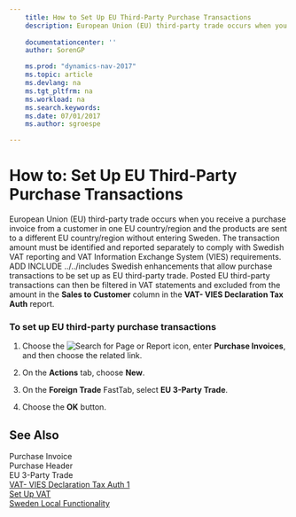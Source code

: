 ```yaml
---
    title: How to Set Up EU Third-Party Purchase Transactions 
    description: European Union (EU) third-party trade occurs when you receive a purchase invoice from a customer in one EU country/region and the products are sent to a different EU country/region without entering Sweden. The transaction amount must be identified and reported separately to comply with Swedish VAT reporting and VAT Information Exchange System (VIES) requirements. ADD INCLUDE<!--[!INCLUDE[nav_current_short](../../includes/nav_current_short_md.md)]--> ../../includes Swedish enhancements that allow purchase transactions to be set up as EU third-party trade. Posted EU third-party transactions can then be filtered in VAT statements and excluded from the amount in the **Sales to Customer** column in the **VAT- VIES Declaration Tax Auth** report.
    
    documentationcenter: ''
    author: SorenGP

    ms.prod: "dynamics-nav-2017"
    ms.topic: article
    ms.devlang: na
    ms.tgt_pltfrm: na
    ms.workload: na
    ms.search.keywords:
    ms.date: 07/01/2017
    ms.author: sgroespe

---
```

# How to: Set Up EU Third-Party Purchase Transactions
European Union (EU) third-party trade occurs when you receive a purchase invoice from a customer in one EU country/region and the products are sent to a different EU country/region without entering Sweden. The transaction amount must be identified and reported separately to comply with Swedish VAT reporting and VAT Information Exchange System (VIES) requirements. ADD INCLUDE<!--[!INCLUDE[nav_current_short](../../includes/nav_current_short_md.md)]--> ../../includes Swedish enhancements that allow purchase transactions to be set up as EU third-party trade. Posted EU third-party transactions can then be filtered in VAT statements and excluded from the amount in the **Sales to Customer** column in the **VAT- VIES Declaration Tax Auth** report.  
  
### To set up EU third-party purchase transactions  
  
1.  Choose the ![Search for Page or Report](media/ui-search/search_small.png "Search for Page or Report icon") icon, enter **Purchase Invoices**, and then choose the related link.  
  
2.  On the **Actions** tab, choose **New**.  
  
3.  On the **Foreign Trade** FastTab, select **EU 3-Party Trade**.  
  
4.  Choose the **OK** button.  
  
## See Also  
 Purchase Invoice   
 Purchase Header   
 EU 3-Party Trade   
 [VAT- VIES Declaration Tax Auth 1](-$-r_19-vat-vies-declaration-tax-auth-$-1.md)   
 [Set Up VAT](set-up-vat.md)   
 [Sweden Local Functionality](sweden-local-functionality.md)